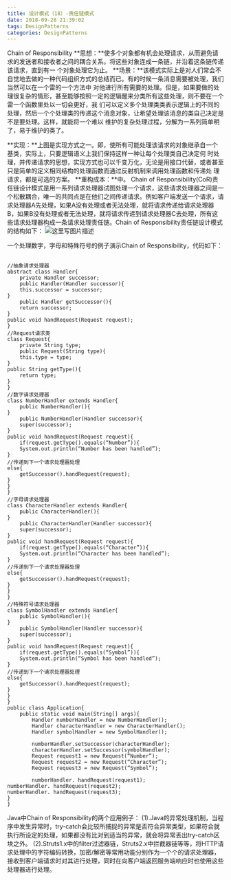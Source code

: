 ```yaml
---
title: 设计模式（18）-责任链模式
date: 2018-09-28 21:39:02
tags: DesignPatterns
categories: DesignPatterns
---
```

Chain of Responsibility
**思想：**使多个对象都有机会处理请求，从而避免请求的发送者和接收者之间的耦合关系。将这些对象连成一条链，并沿着这条链传递该请求，直到有一 个对象处理它为止。
**场景：**该模式实际上是对人们常会不自觉地去做的一种代码组织方式的总结而已。有的时候一条消息需要被处理，我们当然可以在一个雷的一个方法中 对他进行所有需要的处理。但是，如果要做的处理很复杂的情形，甚至能够按照一定的逻辑醒来分类所有这些处理，则不要在一个雷一个函数里处以一切会更好，我 们可以定义多个处理类类表示逻辑上的不同的处理，然后一个个处理类的传递这个消息对象，让希望处理该消息的类自己决定是不是要处理。这样，就能将一个难以 维护的复杂处理过程，分解为一系列简单明了，易于维护的类了。
<!-- more -->
**实现：**上图是实现方式之一。即，使所有可能处理该请求的对象继承自一个基类，实际上，只要逻辑语义上我们保持这样一种让每个处理类自己决定何 时处理，并传递请求的思想，实现方式也可以千变万化，无论是用接口代替，或者甚至只是简单的定义相同结构的处理函数而通过反射机制来调用处理函数和传递处 理请求，都是可选的方案。
**重构成本：**中。
Chain of Responsibility(CoR)责任链设计模式是用一系列请求处理器试图处理一个请求，这些请求处理器之间是一个松散耦合，唯一的共同点是在他们之间传递请求。例如客户端发送一个请求，请求处理器A先处理，如果A没有处理或者无法处理，就将请求传递给请求处理器B，如果B没有处理或者无法处理，就将请求传递到请求处理器C去处理，所有这些请求处理器构成一条请求处理责任链。Chain of Responsibility责任链设计模式的结构如下：
![这里写图片描述](20161027185955526.png)

一个处理数字，字母和特殊符号的例子演示Chain of Responsibility，代码如下：

```

//抽象请求处理器
abstract class Handler{
	private Handler successor;
	public Handler(Handler successor){
	this.successor = successor;
}
	public Handler getSuccessor(){
	return successor;
}
public void handRequest(Request request);
}
//Request请求类
class Request{
	private String type;
	public Request(String type){
	this.type = type;
}
public String getType(){
	return type;
}
}
//数字请求处理器
class NumberHandler extends Handler{
	public NumberHandler(){
}
	public NumberHandler(Handler successor){
	super(successor);
}
public void handRequest(Request request){
	if(request.getType().equals(“Number”)){
	System.out.println(“Number has been handled”);
}
//传递到下一个请求处理器处理
else{
	getSuccessor().handRequest(request);
}
}
}
//字母请求处理器
class CharacterHandler extends Handler{
	public CharacterHandler(){
}
	public CharacterHandler(Handler successor){
	super(successor);
}
public void handRequest(Request request){
	if(request.getType().equals(“Character”)){
	System.out.println(“Character has been handled”);
}
//传递到下一个请求处理器处理
else{
	getSuccessor().handRequest(request);
}
}
}
//特殊符号请求处理器
class SymbolHandler extends Handler{
	public SymbolHandler(){
}
	public SymbolHandler(Handler successor){
	super(successor);
}
public void handRequest(Request request){
	if(request.getType().equals(“Symbol”)){
	System.out.println(“Symbol has been handled”);
}
//传递到下一个请求处理器处理
else{
	getSuccessor().handRequest(request);
}
}
}
public class Application{
	public static void main(String[] args){
		Handler numberHandler = new NumberHandler();
		Handler characterHandler = new CharacterHandler();
		Handler symbolHandler = new SymbolHandler();

		numberHandler.setSuccessor(characterHandler);
		characterHandler.setSuccessor(symbolHandler);
		Request request1 = new Request(“Number”);
		Request request2 = new Request(“Character”);
		Request request3 = new Request(“Symbol”);

		numberHandler. handRequest(request1);
numberHandler. handRequest(request2);
numberHandler. handRequest(request3);
}
}
```
Java中Chain of Responsibility的两个应用例子：
(1).Java的异常处理机制，当程序中发生异常时，try-catch会比较所捕捉的异常是否符合异常类型，如果符合就执行所设定的处理，如果都没有比对到适当的异常，就会将异常丢出try-catch区块之外。
(2).Struts1.x中的filter过滤器链，Struts2.x中拦截器链等等，将HTTP请求处理中的字符编码转换，加密/解密等常用功能分别作为一个个的请求处理器，接收到客户端请求时对其进行处理，同时在向客户端返回服务端响应时也使用这些处理器进行处理。
